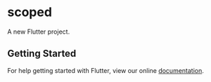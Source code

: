 # scoped

A new Flutter project.

## Getting Started

For help getting started with Flutter, view our online
[documentation](https://flutter.io/).
